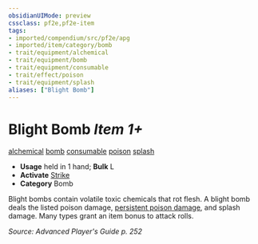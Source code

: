 ```yaml
---
obsidianUIMode: preview
cssclass: pf2e,pf2e-item
tags:
- imported/compendium/src/pf2e/apg
- imported/item/category/bomb
- trait/equipment/alchemical
- trait/equipment/bomb
- trait/equipment/consumable
- trait/effect/poison
- trait/equipment/splash
aliases: ["Blight Bomb"]
---
```

# Blight Bomb *Item 1+*  
[alchemical](alchemical.md)  [bomb](bomb.md)  [consumable](consumable.md)  [poison](rules/traits/poison.md)  [splash](splash.md)  

- **Usage** held in 1 hand; **Bulk** L
- **Activate** [Strike](strike.md)
- **Category** Bomb

Blight bombs contain volatile toxic chemicals that rot flesh. A blight bomb deals the listed poison damage, [persistent poison damage](conditions.md#Persistent%20Damage), and splash damage. Many types grant an item bonus to attack rolls.

*Source: Advanced Player's Guide p. 252*